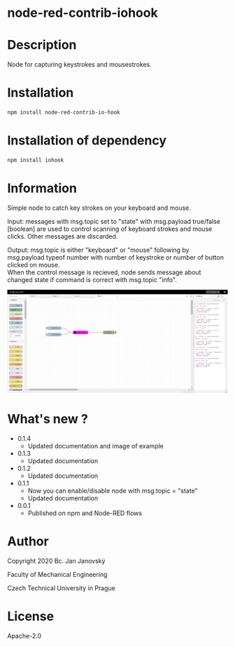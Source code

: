 node-red-contrib-iohook
========
# Description

Node for capturing keystrokes and mousestrokes.

# Installation

```bash
npm install node-red-contrib-io-hook

```

# Installation of dependency

```bash
npm install iohook

```

# Information

Simple node to catch key strokes on your keyboard and mouse.

Input: messages with msg.topic set to "state" with msg.payload true/false [boolean] are used to control
scanning of keyboard strokes and mouse clicks. Other messages are discarded.

Output: msg.topic is either "keyboard" or "mouse" following by msg.payload typeof number with number of keystroke or number of button clicked on mouse.<br>
When the control message is recieved, node sends message about changed state if command is correct with msg.topic "info".

![Example](https://github.com/lopikamper/node-red-contrib-io-hook/blob/main/images/example.png)


# What's new ?
* 0.1.4
  * Updated documentation and image of example
* 0.1.3
  * Updated documentation
* 0.1.2
  * Updated documentation
* 0.1.1
  * Now you can enable/disable node with msg.topic = "state"
  * Updated documentation
* 0.0.1
  * Published on npm and Node-RED flows

# Author

Copyright 2020 Bc. Jan Janovský

Faculty of Mechanical Engineering

Czech Technical University in Prague

# License
Apache-2.0
